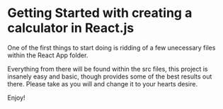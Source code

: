 # Getting Started with creating a calculator in React.js

One of the first things to start doing is ridding of a few unecessary files within the React App folder. 

Everything from there will be found within the src files, this project is insanely easy and basic, though provides some of the best results out there. Please take as you will and change it to your hearts desire. 

Enjoy!
